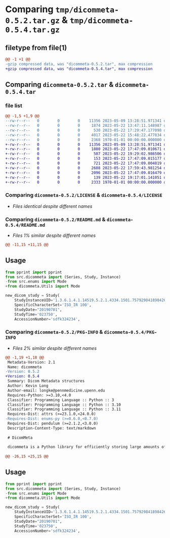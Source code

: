 # Comparing `tmp/dicommeta-0.5.2.tar.gz` & `tmp/dicommeta-0.5.4.tar.gz`

## filetype from file(1)

```diff
@@ -1 +1 @@
-gzip compressed data, was "dicommeta-0.5.2.tar", max compression
+gzip compressed data, was "dicommeta-0.5.4.tar", max compression
```

## Comparing `dicommeta-0.5.2.tar` & `dicommeta-0.5.4.tar`

### file list

```diff
@@ -1,5 +1,9 @@
--rw-r--r--   0        0        0    11356 2023-05-09 13:28:51.971341 dicommeta-0.5.2/LICENSE
--rw-r--r--   0        0        0     1874 2023-05-22 13:47:11.148987 dicommeta-0.5.2/README.md
--rw-r--r--   0        0        0      530 2023-05-22 17:29:47.177098 dicommeta-0.5.2/pyproject.toml
--rw-r--r--   0        0        0     4017 2023-05-22 15:48:22.477834 dicommeta-0.5.2/src/dicommeta.py
--rw-r--r--   0        0        0     2368 1970-01-01 00:00:00.000000 dicommeta-0.5.2/PKG-INFO
+-rw-r--r--   0        0        0    11356 2023-05-09 13:28:51.971341 dicommeta-0.5.4/LICENSE
+-rw-r--r--   0        0        0     1880 2023-05-22 17:47:09.010671 dicommeta-0.5.4/README.md
+-rw-r--r--   0        0        0      507 2023-05-22 19:29:02.986506 dicommeta-0.5.4/pyproject.toml
+-rw-r--r--   0        0        0      153 2023-05-22 17:47:09.015177 dicommeta-0.5.4/src/dicommeta/Instance.py
+-rw-r--r--   0        0        0      721 2023-05-22 17:47:09.004819 dicommeta-0.5.4/src/dicommeta/Series.py
+-rw-r--r--   0        0        0     2608 2023-05-22 17:59:43.981254 dicommeta-0.5.4/src/dicommeta/Study.py
+-rw-r--r--   0        0        0     2096 2023-05-22 17:47:09.016479 dicommeta-0.5.4/src/dicommeta/Utils.py
+-rw-r--r--   0        0        0      139 2023-05-22 19:17:01.141051 dicommeta-0.5.4/src/dicommeta/__init__.py
+-rw-r--r--   0        0        0     2333 1970-01-01 00:00:00.000000 dicommeta-0.5.4/PKG-INFO
```

### Comparing `dicommeta-0.5.2/LICENSE` & `dicommeta-0.5.4/LICENSE`

 * *Files identical despite different names*

### Comparing `dicommeta-0.5.2/README.md` & `dicommeta-0.5.4/README.md`

 * *Files 1% similar despite different names*

```diff
@@ -11,15 +11,15 @@
 ```
 
 ## Usage
 
 ```python
 from pprint import pprint
 from src.dicommeta import (Series, Study, Instance)
-from src.enums import Mode
+from dicommeta.Utils import Mode
 
 new_dicom_study = Study(
     StudyInstanceUID='1.3.6.1.4.1.14519.5.2.1.4334.1501.757929841898426427124434115918',
     SpecificCharacterSet='ISO_IR 100',
     StudyDate="20190701",
     StudyTime='023750',
     AccessionNumber='sdfk324234',
```

### Comparing `dicommeta-0.5.2/PKG-INFO` & `dicommeta-0.5.4/PKG-INFO`

 * *Files 2% similar despite different names*

```diff
@@ -1,19 +1,18 @@
 Metadata-Version: 2.1
 Name: dicommeta
-Version: 0.5.2
+Version: 0.5.4
 Summary: Dicom Metadata structures
 Author: Kevin Long
 Author-email: longke@pennmedicine.upenn.edu
 Requires-Python: >=3.10,<4.0
 Classifier: Programming Language :: Python :: 3
 Classifier: Programming Language :: Python :: 3.10
 Classifier: Programming Language :: Python :: 3.11
 Requires-Dist: attrs (>=23.1.0,<24.0.0)
-Requires-Dist: enums-py (>=0.6.0,<0.7.0)
 Requires-Dist: pendulum (>=2.1.2,<3.0.0)
 Description-Content-Type: text/markdown
 
 # DicomMeta
 
 dicommeta is a Python library for efficiently storing large amounts of Dicom Metadata
 
@@ -26,15 +25,15 @@
 ```
 
 ## Usage
 
 ```python
 from pprint import pprint
 from src.dicommeta import (Series, Study, Instance)
-from src.enums import Mode
+from dicommeta.Utils import Mode
 
 new_dicom_study = Study(
     StudyInstanceUID='1.3.6.1.4.1.14519.5.2.1.4334.1501.757929841898426427124434115918',
     SpecificCharacterSet='ISO_IR 100',
     StudyDate="20190701",
     StudyTime='023750',
     AccessionNumber='sdfk324234',
```

